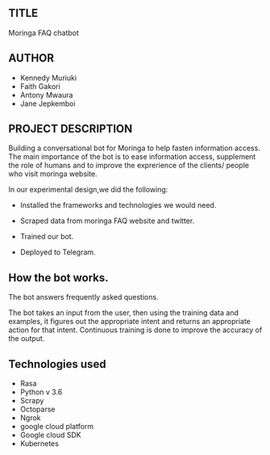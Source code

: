 ## TITLE
 Moringa  FAQ chatbot
## AUTHOR
 * Kennedy Muriuki
 * Faith Gakori
 * Antony Mwaura
 * Jane Jepkemboi
 
## PROJECT DESCRIPTION
   Building a conversational bot for Moringa to help fasten information access. The main importance of the bot is to ease information access, supplement the role of humans  and    to improve the exprerience of the clients/ people who visit moringa website.

   In our experimental design,we did the following:

   * Installed the frameworks and technologies we would need.

   * Scraped data from moringa FAQ website and twitter.

   * Trained our bot.

   * Deployed to Telegram.

## How the bot works.
   The bot answers frequently asked questions.
   
   The bot takes an input from the user, then using the training data and examples, it figures out the appropriate intent and returns an appropriate action for that intent.
  Continuous training is done to improve the accuracy of the output. 

## Technologies used
* Rasa
* Python v 3.6
* Scrapy
* Octoparse
* Ngrok
* google cloud platform
* Google cloud SDK
* Kubernetes
